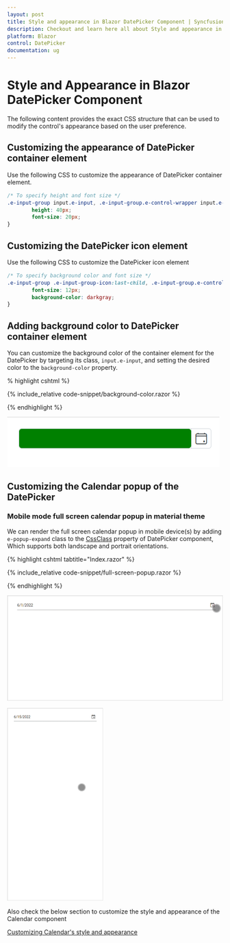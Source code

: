 ```yaml
---
layout: post
title: Style and appearance in Blazor DatePicker Component | Syncfusion
description: Checkout and learn here all about Style and appearance in Syncfusion Blazor DatePicker component and more.
platform: Blazor
control: DatePicker
documentation: ug
---
```


# Style and Appearance in Blazor DatePicker Component

The following content provides the exact CSS structure that can be used to modify the control's appearance based on the user preference.

## Customizing the appearance of DatePicker container element

Use the following CSS to customize the appearance of DatePicker container element.

```css
/* To specify height and font size */
.e-input-group input.e-input, .e-input-group.e-control-wrapper input.e-input {
        height: 40px;
        font-size: 20px;
}
```

## Customizing the DatePicker icon element

Use the following CSS to customize the DatePicker icon element

```css
/* To specify background color and font size */
.e-input-group .e-input-group-icon:last-child, .e-input-group.e-control-wrapper .e-input-group-icon:last-child {
        font-size: 12px;
        background-color: darkgray;
}
```

## Adding background color to DatePicker container element

You can customize the background color of the container element for the DatePicker by targeting its class, `input.e-input`, and setting the desired color to the `background-color` property.

% highlight cshtml %}

{% include_relative code-snippet/background-color.razor %}

{% endhighlight %}

![DatePicker with background color](./images/blazor-datepicker-background_color.png)

## Customizing the Calendar popup of the DatePicker

### Mobile mode full screen calendar popup in material theme

We can render the full screen calendar popup in mobile device(s) by adding `e-popup-expand` class to the [CssClass](https://help.syncfusion.com/cr/blazor/Syncfusion.Blazor.Calendars.DatePickerModel.html#Syncfusion_Blazor_Calendars_DatePickerModel_CssClass) property of DatePicker component, Which supports both landscape and portrait orientations.

{% highlight cshtml tabtitle="Index.razor" %}

{% include_relative code-snippet/full-screen-popup.razor %}

{% endhighlight %}

![Landscape Mode](./images/blazor-datepicker-fullscreen-mode-landscape.gif)

![Potrait Mode](./images/blazor-datepicker-fullscreen-mode-potrait.gif)

Also check the below section to customize the style and appearance of the Calendar component

[Customizing Calendar's style and appearance](../calendar/style-appearance)
